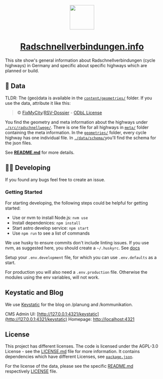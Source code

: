<div align="center">
  <img src="src/images/logo-rsv-info-thin.svg" height="80" />
  <h1 align="center"><a href="https://radschnellverbindungen.info/">Radschnellverbindungen.info</a></h1>
</div>

This site show's general information about Radschnellverbindungen (cycle highways) in Germany and specific about specific highways which are planned or build.

## 💾 Data

TLDR: The (geo)data is available in the [`content/geometries/`](./src/radschnellwege) folder. If you use the data, attribute it like this:

> © [FixMyCity](https://fixmycity.de)/[RSV-Dossier](https://github.com/FixMyBerlin/rsv-info) - [ODbL License](https://opendatacommons.org/licenses/odbl/summary/index.html)

You find the geometry and meta information about the highways under [`./src/radschnellwege/`](./src/radschnellwege/). There is one file for all highways in [`meta/`](./src/radschnellwege/meta) folder containing the meta information. In the [`geometries/`](./src/content/geometries) folder, every cycle highway has one individual file. In [`./data/schema/`](./data/schema/)you'll find the schema for the json files.

See [**README.md**](./src/radschnellwege/README.md) for more details.

## 🧑‍💻 Developing

If you found any bugs feel free to create an issue.

### Getting Started

For starting developing, the following steps could be helpful for getting started:

- Use or nvm to install Node.js: `nvm use`
- Install dependenices: `npm install`
- Start astro develop service: `npm start`
- Use `npm run` to see a list of commands

We use husky to ensure commits don't include linting issues. If you use nvm, as suggested here, you should create a `~/.huskyrc`. See [docs](https://typicode.github.io/husky/#/?id=command-not-found)

Setup your `.env.development` file, for which you can use `.env.defaults` as a start.

For production you will also need a `.env.production` file. Otherwise the modules using the env variables, will not work.

## Keystatic and Blog

We use [Keystatic](https://keystatic.com/docs/introduction) for the blog on /planung and /kommunikation.

CMS Admin UI: [http://127.0.0.1:4321/keystatic](http://127.0.0.1:4321/keystatic)
Homepage: [http://localhost:4321](http://localhost:4321)

## License

This project has different licenses. The code is licensed under the AGPL-3.0 License - see the [LICENSE.md](LICENSE.md) file for more information.
It contains dependencies which have different Licenses, see [`package.json`](./package.json).

For the license of the data, please see the specific [README.md](./src/radschnellwege/README.md) respectively [LICENSE](./src/radschnellwege/LICENSE) file.
